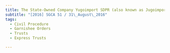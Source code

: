 ```yaml
---
title: The State-Owned Company Yugoimport SDPR (also known as Jugoimport-SDPR) v 
subtitle: "[2016] SGCA 51 / 31\_August\_2016"
tags:
  - Civil Procedure
  - Garnishee Orders
  - Trusts
  - Express Trusts

---
```


